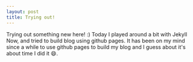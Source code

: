```yaml
---
layout: post
title: Trying out!
---
```


Trying out something new here! :)
Today I played around a bit with Jekyll Now, and tried to build blog using github pages. It has been on my mind since a while to use github pages to build my blog and I guess about it's about time I did it :smile:.
